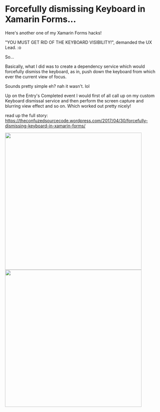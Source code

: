 Forcefully dismissing Keyboard in Xamarin Forms...
===========

Here's another one of my Xamarin Forms hacks!

"YOU MUST GET RID OF THE KEYBOARD VISIBILITY!", demanded the UX Lead. :o

So...

Basically, what I did was to create a dependency service which would forcefully dismiss the keyboard, as in, push down the keyboard from which ever the current view of focus.

Sounds pretty simple eh? nah it wasn't. lol

Up on the Entry's Completed event I would first of all call up on my custom Keyboard dismissal service and then perform the screen capture and blurring view effect and so on. Which worked out pretty nicely!

read up the full story: https://theconfuzedsourcecode.wordpress.com/2017/04/30/forcefully-dismissing-keyboard-in-xamarin-forms/

<img src="https://github.com/UdaraAlwis/Xamarin-Playground/raw/master/XFForcefulKeyboardDismiss/screenshots/keyboard dismiss android.gif"  height="450" /> <img src="https://github.com/UdaraAlwis/Xamarin-Playground/raw/master/XFForcefulKeyboardDismiss/screenshots/keyboard dismiss ios.gif"  height="450" />
